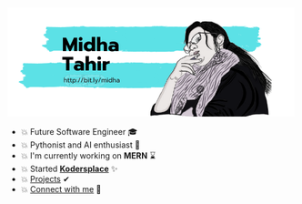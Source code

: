 ![midhatahir](./cover.png)

- 💥 Future Software Engineer 🎓
- 💥 Pythonist and AI enthusiast 🧠
- 💥 I'm currently working on **MERN** ⌛
- 💥 Started **[Kodersplace](https://www.facebook.com/kodersplace/)** ✨
- 💥 [Projects](https://linktr.ee/midha) ✔
- 💥 [Connect with me](https://linktr.ee/midhatahir) 🔗
